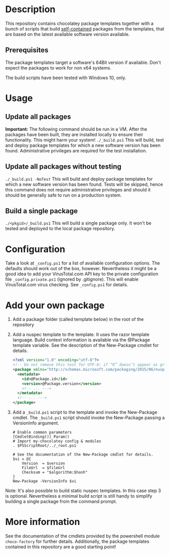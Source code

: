 # Description

This repository contains chocolatey package templates together with a bunch of scripts that build  [self-contained](https://chocolatey.org/docs/create-packages#self-contained) packages from the templates, that are based on the latest available software version available.

## Prerequisites
The package templates target a software's 64Bit version if available. Don't expect the packages to work for non x64 systems.

The build scripts have been tested with Windows 10, only.

# Usage

## Update all packages
**Important:** The following command should be run in a VM. After the packages have been built, they are installed locally to ensure their functionality. This might harm your system!
`./_build.ps1`
This will build, test and deploy package templates for which a new software version has been found. Administrative privileges are required for the test installation.

## Update all packages without testing
`./_build.ps1 -NoTest`
This will build and deploy package templates for which a new software version has been found. Tests will be skipped, hence this command does not require administrative privileges and should it should be generally safe to run on a production system.

## Build a single package
`./<pkgid>/_build.ps1`
This will build a single package only. It won't be tested and deployed to the local package repository.

# Configuration

Take a look at `_config.ps1` for a list of available configuration options. The defaults should work out of the box, however. Nevertheless it might be a good idea to add your VirusTotal.com API key to the private configuration file `_config.private.ps1` (ignored by .gitignore). This will enable VirusTotal.com virus checking. See `_config.ps1` for details.

# Add your own package

1. Add a package folder (called template below) in the root of the repository
2. Add a nuspec template to the template. It uses the razor template language. Build context information is available via the @Package template variable. See the description of the New-Package cmdlet for details.
    
    ```xml
    <?xml version="1.0" encoding="utf-8"?>
    <!-- Do not remove this test for UTF-8: if “O” doesn’t appear as greek uppercase omega letter enclosed in quotation marks, you should use an editor that supports UTF-8, not this one. -->
    <package xmlns="http://schemas.microsoft.com/packaging/2015/06/nuspec.xsd">
      <metadata>
        <id>@Package.id</id>
        <version>@Package.version</version>
        <!-- ... --->
      </metadata>
      <!-- ... --->
    </package>
    ```
3. Add a `_build.ps1` script to the template and invoke the New-Package cmdlet. The `_build.ps1` script should invoke the New-Package passing a VersionInfo argument.

    ```
    # Enable common parameters
    [CmdletBinding()] Param()
    # Import my-chocolatey config & modules
    . $PSScriptRoot/../_root.ps1

    # See the documentation of the New-Package cmdlet for details.
    $vi = @{
        Version  = $version
        FileUrl  = $fileUrl
        Checksum = "$algorithm:$hash"
    }
    New-Package -VersionInfo $vi
    ```

Note: It's also possible to build static nuspec templates. In this case step 3 is optional. Nevertheless a minimal build script is still handy to simplify building a single package from the command prompt.

# More information
See the documentation of the cmdlets provided by the powershell module `choco-factory` for further details. Additionally, the package templates contained in this repository are a good starting point!